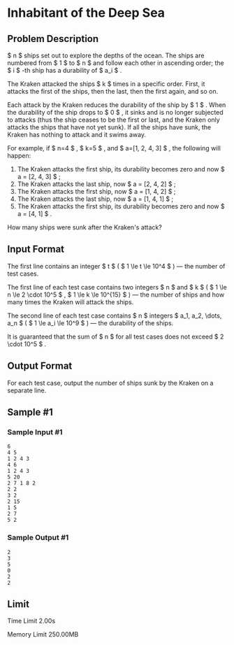 # Inhabitant of the Deep Sea

## Problem Description

$ n $ ships set out to explore the depths of the ocean. The ships are numbered from $ 1 $ to $ n $ and follow each other in ascending order; the $ i $ -th ship has a durability of $ a_i $ .

The Kraken attacked the ships $ k $ times in a specific order. First, it attacks the first of the ships, then the last, then the first again, and so on.

Each attack by the Kraken reduces the durability of the ship by $ 1 $ . When the durability of the ship drops to $ 0 $ , it sinks and is no longer subjected to attacks (thus the ship ceases to be the first or last, and the Kraken only attacks the ships that have not yet sunk). If all the ships have sunk, the Kraken has nothing to attack and it swims away.

For example, if $ n=4 $ , $ k=5 $ , and $ a=[1, 2, 4, 3] $ , the following will happen:

1. The Kraken attacks the first ship, its durability becomes zero and now $ a = [2, 4, 3] $ ;
2. The Kraken attacks the last ship, now $ a = [2, 4, 2] $ ;
3. The Kraken attacks the first ship, now $ a = [1, 4, 2] $ ;
4. The Kraken attacks the last ship, now $ a = [1, 4, 1] $ ;
5. The Kraken attacks the first ship, its durability becomes zero and now $ a = [4, 1] $ .

How many ships were sunk after the Kraken's attack?

## Input Format

The first line contains an integer $ t $ ( $ 1 \le t \le 10^4 $ ) — the number of test cases.

The first line of each test case contains two integers $ n $ and $ k $ ( $ 1 \le n \le 2 \cdot 10^5 $ , $ 1 \le k \le 10^{15} $ ) — the number of ships and how many times the Kraken will attack the ships.

The second line of each test case contains $ n $ integers $ a_1, a_2, \dots, a_n $ ( $ 1 \le a_i \le 10^9 $ ) — the durability of the ships.

It is guaranteed that the sum of $ n $ for all test cases does not exceed $ 2 \cdot 10^5 $ .

## Output Format

For each test case, output the number of ships sunk by the Kraken on a separate line.

## Sample #1

### Sample Input #1

```
6
4 5
1 2 4 3
4 6
1 2 4 3
5 20
2 7 1 8 2
2 2
3 2
2 15
1 5
2 7
5 2
```

### Sample Output #1

```
2
3
5
0
2
2
```

## Limit



Time Limit
2.00s

Memory Limit
250.00MB